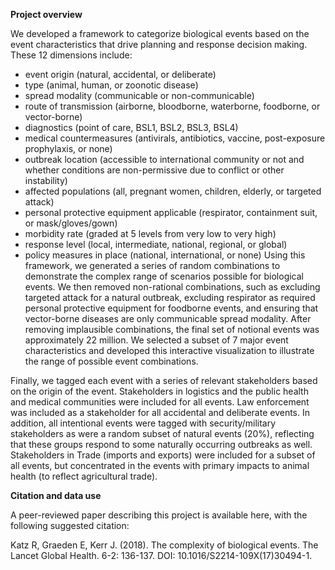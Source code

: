 **Project overview**

We developed a framework to categorize biological events based on the event characteristics that drive planning and response decision making. These 12 dimensions include:

- event origin (natural, accidental, or deliberate)
- type (animal, human, or zoonotic disease)
- spread modality (communicable or non-communicable)
- route of transmission (airborne, bloodborne, waterborne, foodborne, or vector-borne)
- diagnostics (point of care, BSL1, BSL2, BSL3, BSL4)
- medical countermeasures (antivirals, antibiotics, vaccine, post-exposure prophylaxis, or none)
- outbreak location (accessible to international community or not and whether conditions are non-permissive due to conflict or other instability)
- affected populations (all, pregnant women, children, elderly, or targeted attack)
- personal protective equipment applicable (respirator, containment suit, or mask/gloves/gown)
- morbidity rate (graded at 5 levels from very low to very high)
- response level (local, intermediate, national, regional, or global)
- policy measures in place (national, international, or none)
Using this framework, we generated a series of random combinations to demonstrate the complex range of scenarios possible for biological events. We then removed non-rational combinations, such as excluding targeted attack for a natural outbreak, excluding respirator as required personal protective equipment for foodborne events, and ensuring that vector-borne diseases are only communicable spread modality. After removing implausible combinations, the final set of notional events was approximately 22 million. We selected a subset of 7 major event characteristics and developed this interactive visualization to illustrate the range of possible event combinations.

Finally, we tagged each event with a series of relevant stakeholders based on the origin of the event. Stakeholders in logistics and the public health and medical communities were included for all events. Law enforcement was included as a stakeholder for all accidental and deliberate events. In addition, all intentional events were tagged with security/military stakeholders as were a random subset of natural events (20%), reflecting that these groups respond to some naturally occurring outbreaks as well. Stakeholders in Trade (imports and exports) were included for a subset of all events, but concentrated in the events with primary impacts to animal health (to reflect agricultural trade).

**Citation and data use**

A peer-reviewed paper describing this project is available here, with the following suggested citation:

Katz R, Graeden E, Kerr J. (2018). The complexity of biological events. The Lancet Global Health. 6-2: 136-137. DOI: 10.1016/S2214-109X(17)30494-1. 

